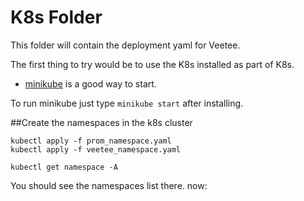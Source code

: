 # K8s Folder

This folder will contain the deployment yaml for Veetee.  

The first thing to try would be to use the K8s installed as part of K8s.  
- [minikube](https://minikube.sigs.k8s.io/docs/start/) is a good way to start.

To run minikube just type `minikube start` after installing.

##Create the namespaces in the k8s cluster

```
kubectl apply -f prom_namespace.yaml
kubectl apply -f veetee_namespace.yaml

kubectl get namespace -A

```
You should see the namespaces list there. now:

```



```
